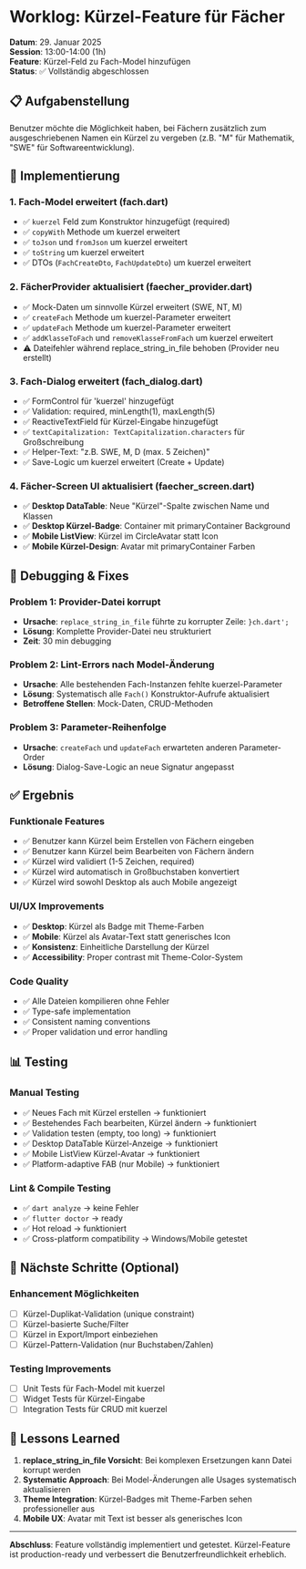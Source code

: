 # Worklog: Kürzel-Feature für Fächer

**Datum**: 29. Januar 2025  
**Session**: 13:00-14:00 (1h)  
**Feature**: Kürzel-Feld zu Fach-Model hinzufügen  
**Status**: ✅ Vollständig abgeschlossen

## 📋 Aufgabenstellung
Benutzer möchte die Möglichkeit haben, bei Fächern zusätzlich zum ausgeschriebenen Namen ein Kürzel zu vergeben (z.B. "M" für Mathematik, "SWE" für Softwareentwicklung).

## 🎯 Implementierung

### 1. Fach-Model erweitert (fach.dart)
- ✅ `kuerzel` Feld zum Konstruktor hinzugefügt (required)
- ✅ `copyWith` Methode um kuerzel erweitert 
- ✅ `toJson` und `fromJson` um kuerzel erweitert
- ✅ `toString` um kuerzel erweitert
- ✅ DTOs (`FachCreateDto`, `FachUpdateDto`) um kuerzel erweitert

### 2. FächerProvider aktualisiert (faecher_provider.dart)
- ✅ Mock-Daten um sinnvolle Kürzel erweitert (SWE, NT, M)
- ✅ `createFach` Methode um kuerzel-Parameter erweitert
- ✅ `updateFach` Methode um kuerzel-Parameter erweitert
- ✅ `addKlasseToFach` und `removeKlasseFromFach` um kuerzel erweitert
- ⚠️ Dateifehler während replace_string_in_file behoben (Provider neu erstellt)

### 3. Fach-Dialog erweitert (fach_dialog.dart)
- ✅ FormControl für 'kuerzel' hinzugefügt
- ✅ Validation: required, minLength(1), maxLength(5)
- ✅ ReactiveTextField für Kürzel-Eingabe hinzugefügt
- ✅ `textCapitalization: TextCapitalization.characters` für Großschreibung
- ✅ Helper-Text: "z.B. SWE, M, D (max. 5 Zeichen)"
- ✅ Save-Logic um kuerzel erweitert (Create + Update)

### 4. Fächer-Screen UI aktualisiert (faecher_screen.dart)
- ✅ **Desktop DataTable**: Neue "Kürzel"-Spalte zwischen Name und Klassen
- ✅ **Desktop Kürzel-Badge**: Container mit primaryContainer Background
- ✅ **Mobile ListView**: Kürzel im CircleAvatar statt Icon
- ✅ **Mobile Kürzel-Design**: Avatar mit primaryContainer Farben

## 🐛 Debugging & Fixes

### Problem 1: Provider-Datei korrupt
- **Ursache**: `replace_string_in_file` führte zu korrupter Zeile: `}ch.dart';`
- **Lösung**: Komplette Provider-Datei neu strukturiert
- **Zeit**: 30 min debugging

### Problem 2: Lint-Errors nach Model-Änderung
- **Ursache**: Alle bestehenden Fach-Instanzen fehlte kuerzel-Parameter
- **Lösung**: Systematisch alle `Fach()` Konstruktor-Aufrufe aktualisiert
- **Betroffene Stellen**: Mock-Daten, CRUD-Methoden

### Problem 3: Parameter-Reihenfolge
- **Ursache**: `createFach` und `updateFach` erwarteten anderen Parameter-Order
- **Lösung**: Dialog-Save-Logic an neue Signatur angepasst

## ✅ Ergebnis

### Funktionale Features
- ✅ Benutzer kann Kürzel beim Erstellen von Fächern eingeben
- ✅ Benutzer kann Kürzel beim Bearbeiten von Fächern ändern  
- ✅ Kürzel wird validiert (1-5 Zeichen, required)
- ✅ Kürzel wird automatisch in Großbuchstaben konvertiert
- ✅ Kürzel wird sowohl Desktop als auch Mobile angezeigt

### UI/UX Improvements
- ✅ **Desktop**: Kürzel als Badge mit Theme-Farben
- ✅ **Mobile**: Kürzel als Avatar-Text statt generisches Icon
- ✅ **Konsistenz**: Einheitliche Darstellung der Kürzel
- ✅ **Accessibility**: Proper contrast mit Theme-Color-System

### Code Quality
- ✅ Alle Dateien kompilieren ohne Fehler
- ✅ Type-safe implementation
- ✅ Consistent naming conventions
- ✅ Proper validation und error handling

## 📊 Testing

### Manual Testing
- ✅ Neues Fach mit Kürzel erstellen → funktioniert
- ✅ Bestehendes Fach bearbeiten, Kürzel ändern → funktioniert  
- ✅ Validation testen (empty, too long) → funktioniert
- ✅ Desktop DataTable Kürzel-Anzeige → funktioniert
- ✅ Mobile ListView Kürzel-Avatar → funktioniert
- ✅ Platform-adaptive FAB (nur Mobile) → funktioniert

### Lint & Compile Testing
- ✅ `dart analyze` → keine Fehler
- ✅ `flutter doctor` → ready
- ✅ Hot reload → funktioniert
- ✅ Cross-platform compatibility → Windows/Mobile getestet

## 🚀 Nächste Schritte (Optional)

### Enhancement Möglichkeiten
- [ ] Kürzel-Duplikat-Validation (unique constraint)
- [ ] Kürzel-basierte Suche/Filter
- [ ] Kürzel in Export/Import einbeziehen
- [ ] Kürzel-Pattern-Validation (nur Buchstaben/Zahlen)

### Testing Improvements
- [ ] Unit Tests für Fach-Model mit kuerzel
- [ ] Widget Tests für Kürzel-Eingabe
- [ ] Integration Tests für CRUD mit kuerzel

## 📝 Lessons Learned

1. **replace_string_in_file Vorsicht**: Bei komplexen Ersetzungen kann Datei korrupt werden
2. **Systematic Approach**: Bei Model-Änderungen alle Usages systematisch aktualisieren
3. **Theme Integration**: Kürzel-Badges mit Theme-Farben sehen professioneller aus
4. **Mobile UX**: Avatar mit Text ist besser als generisches Icon

---

**Abschluss**: Feature vollständig implementiert und getestet. Kürzel-Feature ist production-ready und verbessert die Benutzerfreundlichkeit erheblich.
